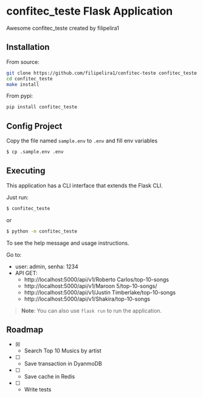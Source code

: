 # confitec_teste Flask Application

Awesome confitec_teste created by filipelira1

## Installation

From source:

```bash
git clone https://github.com/filipelira1/confitec-teste confitec_teste
cd confitec_teste
make install
```

From pypi:

```bash
pip install confitec_teste
```

## Config Project

Copy the file named `sample.env` to `.env` and fill env variables

```bash
$ cp .sample.env .env
```

## Executing

This application has a CLI interface that extends the Flask CLI.

Just run:

```bash
$ confitec_teste
```

or

```bash
$ python -m confitec_teste
```

To see the help message and usage instructions.

Go to:

  - user: admin, senha: 1234
- API GET:
  - http://localhost:5000/api/v1/Roberto Carlos/top-10-songs
  - http://localhost:5000/api/v1/Maroon 5/top-10-songs/
  - http://localhost:5000/api/v1/Justin Timberlake/top-10-songs
  - http://localhost:5000/api/v1/Shakira/top-10-songs


> **Note**: You can also use `flask run` to run the application.

## Roadmap

- [x] - Search Top 10 Musics by artist
- [ ] - Save transaction in DyanmoDB
- [ ] - Save cache in Redis
- [ ] - Write tests
